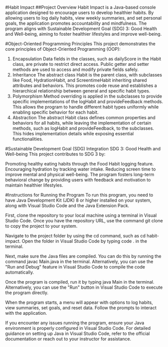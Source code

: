 #Habit Impact
##Project Overview
Habit Impact is a Java-based console application designed to encourage users to develop healthier habits. By allowing users to log daily habits, view weekly summaries, and set personal goals, the application promotes accountability and mindfulness. The program aligns with Sustainable Development Goal (SDG) 3: Good Health and Well-being, aiming to foster healthier lifestyles and improve well-being.

#Object-Oriented Programming Principles
This project demonstrates the core principles of Object-Oriented Programming (OOP):

1. Encapsulation
Data fields in the classes, such as dailyScore in the Habit class, are private to restrict direct access.
Public getter and setter methods are used to access and modify private fields safely.
2. Inheritance
The abstract class Habit is the parent class, with subclasses like Food, HydrationHabit, and ScreentimeHabit inheriting shared attributes and behaviors.
This promotes code reuse and establishes a hierarchical relationship between general and specific habit types.
3. Polymorphism
Method overriding is applied in the subclasses to provide specific implementations of the logHabit and provideFeedback methods.
This allows the program to handle different habit types uniformly while enabling specific behavior for each habit.
4. Abstraction
The abstract Habit class defines common properties and behaviors for all habits, while leaving the implementation of certain methods, such as logHabit and provideFeedback, to the subclasses.
This hides implementation details while exposing essential functionalities.

#Sustainable Development Goal (SDG) Integration
SDG 3: Good Health and Well-being
This project contributes to SDG 3 by:

Promoting healthy eating habits through the Food Habit logging feature.
Encouraging hydration by tracking water intake.
Reducing screen time to improve mental and physical well-being.
The program fosters long-term behavioral change by providing users with feedback and motivation to maintain healthier lifestyles.

#Instructions for Running the Program
To run this program, you need to have Java Development Kit (JDK) 8 or higher installed on your system, along with Visual Studio Code and the Java Extension Pack.

First, clone the repository to your local machine using a terminal in Visual Studio Code. Once you have the repository URL, use the command git clone <repository-url> to copy the project to your system.

Navigate to the project folder by using the cd command, such as cd habit-impact. Open the folder in Visual Studio Code by typing code . in the terminal.

Next, make sure the Java files are compiled. You can do this by running the command javac Main.java in the terminal. Alternatively, you can use the "Run and Debug" feature in Visual Studio Code to compile the code automatically.

Once the program is compiled, run it by typing java Main in the terminal. Alternatively, you can use the "Run" button in Visual Studio Code to execute the program directly.

When the program starts, a menu will appear with options to log habits, view summaries, set goals, and reset data. Follow the prompts to interact with the application.

If you encounter any issues running the program, ensure your Java environment is properly configured in Visual Studio Code. For detailed guidance on setting up Java in Visual Studio Code, refer to the official documentation or reach out to your instructor for assistance.
